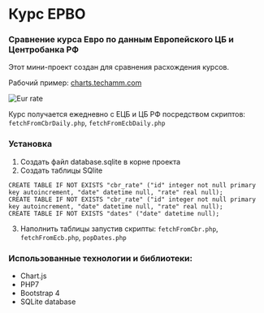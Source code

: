 # Курс ЕРВО

### Сравнение курса Евро по данным Европейского ЦБ и Центробанка РФ

Этот мини-проект создан для сравнения расхождения курсов.

Рабочий пример:
[charts.techamm.com](http://charts.techamm.com/)

![Eur rate](https://cloud.githubusercontent.com/assets/5978976/24227442/d1b1ea2c-0fb8-11e7-87f7-2a3747e7e739.png)

Курс получается ежедневно с ЕЦБ и ЦБ РФ посредством скриптов: `fetchFromCbrDaily.php`, `fetchFromEcbDaily.php`

### Установка
1. Создать файл database.sqlite в корне проекта
2. Создать таблицы SQlite
```
CREATE TABLE IF NOT EXISTS "cbr_rate" ("id" integer not null primary key autoincrement, "date" datetime null, "rate" real null);
CREATE TABLE IF NOT EXISTS "cbr_rate" ("id" integer not null primary key autoincrement, "date" datetime null, "rate" real null);
CREATE TABLE IF NOT EXISTS "dates" ("date" datetime null);

```
3. Наполнить таблицы запустив скрипты: `fetchFromCbr.php`, `fetchFromEcb.php`, `popDates.php`


### Использованные технологии и библиотеки:
- Chart.js
- PHP7
- Bootstrap 4
- SQLite database
